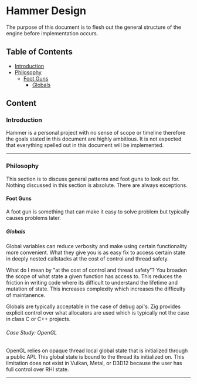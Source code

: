 # Hammer Design
The purpose of this document is to flesh out the general structure of the engine before implementation occurs.

## Table of Contents
- [Introduction](#introduction)
- [Philosophy](#philosophy)
    - [Foot Guns](#foot-guns)
        - [Globals](#globals)

## Content

### Introduction
Hammer is a personal project with no sense of scope or timeline therefore the goals stated in this document are highly ambitious. It is not expected that everything spelled out in this document will be implemented. 

---

### Philosophy 
This section is to discuss general patterns and foot guns to look out for. Nothing discussed in this section is absolute. There are always exceptions.

#### Foot Guns 
A foot gun is something that can make it easy to solve problem but typically causes problems later.

##### Globals
Global variables can reduce verbosity and make using certain functionality more convenient. What they give you is as easy fix to access certain state in deeply nested callstacks at the cost of control and thread safety. 

What do I mean by "at the cost of control and thread safety"? You broaden the scope of what state a given function has access to. This reduces the friction in writing code where its difficult to understand the lifetime and mutation of state. This increases complexity which increases the difficulty of maintanence. 

Globals are typically acceptable in the case of debug api's. Zig provides explicit control over what allocators are used which is typically not the case in class C or C++ projects. 

###### Case Study: OpenGL
OpenGL relies on opaque thread local global state that is initialized through a public API. This global state is bound to the thread its initialized on. This limitation does not exist in Vulkan, Metal, or D3D12 because the user has full control over RHI state. 

---

